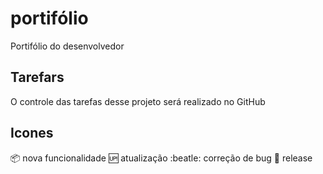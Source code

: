 # portifólio
Portifólio do desenvolvedor

## Tarefars

O controle das tarefas desse projeto será realizado no GitHub

## Icones

:package: nova funcionalidade
:up: atualização 
:beatle: correção de bug
:checkered_flag: release